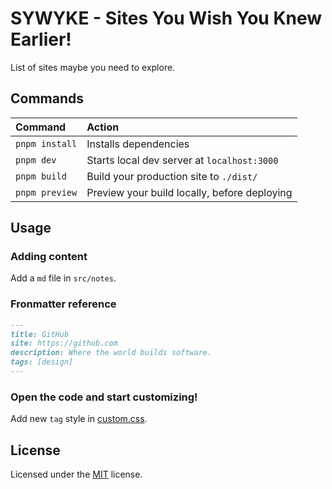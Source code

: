 # SYWYKE - Sites You Wish You Knew Earlier!

List of sites maybe you need to explore.

## Commands

| Command        | Action                                       |
| :------------- | :------------------------------------------- |
| `pnpm install` | Installs dependencies                        |
| `pnpm dev`     | Starts local dev server at `localhost:3000`  |
| `pnpm build`   | Build your production site to `./dist/`      |
| `pnpm preview` | Preview your build locally, before deploying |

## Usage

### Adding content

Add a `md` file in `src/notes`.

### Fronmatter reference

```md
---
title: GitHub
site: https://github.com
description: Where the world builds software.
tags: [design]
---
```

### Open the code and start customizing!

Add new `tag` style in [custom.css](./src/styles/custom.css).

## License

Licensed under the [MIT](LICENSE) license.

